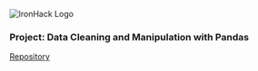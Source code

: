 ![IronHack Logo](https://s3-eu-west-1.amazonaws.com/ih-materials/uploads/upload_d5c5793015fec3be28a63c4fa3dd4d55.png)

### Project: Data Cleaning and Manipulation with Pandas

[Repository](https://github.com/zk97/project-pandas)
